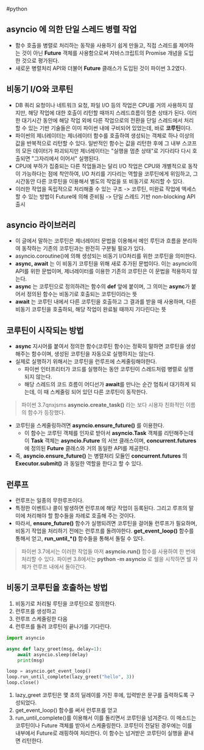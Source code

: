 #python 
## asyncio 에 의한 단일 스레드 병렬 작업
- 함수 호출을 병렬로 처리하는 동작을 사용하기 쉽게 만들고, 직접 스레드를 제어하는 것이 아닌 **Future** 객체를 사용함으로써 자바스크립트의 Promise 개념을 도입한 것으로 평가된다.
- 새로운 병렬처리 API와 더불어 **Future** 클래스가 도입된 것이 파이썬 3.2였다.
## 비동기 I/O와 코루틴
- DB 쿼리 요청이나 네트워크 요청, 파일 I/O 등의 작업은 CPU를 거의 사용하지 않지만, 해당 작업에 대한 호출이 리턴할 때까지 스레드흐름이 멈춘 상태가 된다.
	  이러한 대기시간 동안에 해당 작업 외에 다른 작업으로의 전환을 단일 스레드에서 처리할 수 있는 기반 기술들은 이미 파이썬 내에 구비되어 있었는데, 바로 **코루틴**이다.
- 파이썬의 제너레이터는 제너레이터 함수를 호출하여 생성되는 객체로 하나 이상의 값을 반복적으로 리턴할 수 있다. 일반적인 함수는 값을 리턴한 후에 그 내부 스코프의 모든 데이터가 파괴되지만 제너레이터는 "실행을 멈춘 상태"로 기다리다 다시 호출되면 "그자리에서 이어서" 실행된다.
- CPU에 부하가 집중되는 다른 작업들과는 달리 I/O 작업은 CPU와 개별적으로 동작이 가능하다는 점에 착안하여, I/O 처리를 기다리는 역할을 코루틴에게 위임하고, 그 시간동안 다른 코루틴을 이용해서 별도의 작업을 또 비동기로 처리할 수 있다.
- 이러한 작업을 독립적으로 처리해줄 수 있는 구조 -> 코루틴, 미완료 작업에 액세스할 수 있는 방법이 Future에 의해 준비됨 -> 단일 스레드 기반 non-blocking API 출시
## asyncio 라이브러리
- 이 글에서 말하는 코루틴은 제너레이터 문법을 이용해서 메인 루틴과 흐름을 분리하여 동작하는 기존의 코루틴과는 완전히 구분될 필요가 있다.
- asyncio.coroutine()에 의해 생성되는 비동기 I/O처리를 위한 코루틴을 의미한다.
- **async, await** 는 이 비동기 코루틴을 위해 새로 추가된 문법이다. 이는 asyncio의 API를 위한 문법이며, 제너레이터를 이용한 기존의 코루틴은 이 문법을 적용하지 않는다.
- **async** 는 코루틴으로 정의하려는 함수의 **def** 앞에 붙이며, 그 의미는 **async**가 붙어서 정의된 함수는 비동기로 호출되는 코루틴이라는 뜻
- **await** 는 코루틴 내에서 다른 코루틴을 호출하고 그 결과를 받을 때 사용하며, 다른 비동기 코루틴을 호출하되, 해당 작업이 완료될 때까지 기다린다는 뜻
## 코루틴이 시작되는 방법
- **async** 지시어를 붙여서 정의한 함수(코루틴 함수)는 정확히 말하면 코루틴을 생성해주는 함수이며, 생성된 코루틴을 자동으로 실행하지는 않는다.
- 실제로 실행하기 위해서는 코루틴을 런루프에 스케줄링해야한다.
	- 파이썬 인터프리터가 코드를 실행하는 동안 코루틴이 스레드처럼 병렬로 실행되지 않는다.
	- 해당 스레드의 코드 흐름이 어디선가 **await**를 만나는 순간 멈춰서 대기하게 되는데, 이 때 스케줄링 되어 있던 다른 코루틴이 동작한다.
> 파이썬 3.7qnxjsms **asyncio.create_task()** 라는 보다 시용자 친화적인 이름의 함수가 등장했다.
- 코루틴을 스케줄링하려면 **asyncio.ensure_future()** 를 이용한다.
	- 이 함수는 코루틴 객체를 인자로 받아서 **asyncio.Task** 객체를 리턴해주는데 이 **Task** 객체는 **asyncio.Future** 의 서브 클래스이며, **concurrent.futures** 에 정의된 **Future** 클래스와 거의 동일한 API를 제공한다.
- 즉, **asyncio.ensure_future()** 는 병렬처리 모듈인 **concurrent.futures** 의 **Executor.submit()** 과 동일한 역할을 한다고 할 수 있다.
## 런루프
- 런루프는 일종의 무한루프이다.
- 특정한 이벤트나 콜이 발생하면 런루프에 해당 작업이 등록된다. 그리고 루프의 말미에 처리해야 할 함수들을 차례로 호출해 주는 것이다.
- 따라서, **ensure_future()** 함수가 실행되려면 코루틴을 걸어둘 런루프가 필요하며, 비동기 작업을 처리하기 전에는 런루프를 돌려야한다.
	  **get_event_loop()** 함수를 통해서 얻고, **run_until_\*()** 함수들을 통해서 돌릴 수 있다.
> 파이썬 3.7에서는 이러한 작업들 마저 **asyncio.run()** 함수를 사용하여 한 번에 처리할 수 있다.
> 파이썬 3.8에서는 **python -m asyncio** 로 쉘을 시작하면 쉘 자체가 런루프 내에서 돌아간다.
## 비동기 코루틴을 호출하는 방법
1. 비동기로 처리될 루틴을 코루틴으로 정의한다.
2. 런루프를 생성하고
3. 런루프 스케줄링한 다음
4. 런루프를 돌려 코루틴이 끝나기를 기다린다.
``` python
import asyncio

async def lazy_greet(msg, delay=1):
	await asyncio.sleep(delay)
	print(msg)

loop = asyncio.get_event_loop()
loop.run_until_complete(lazy_greet("hello", 3))
loop.close()
```
1. lazy_greet 코루틴은 몇 초의 딜레이를 가진 후에, 입력받은 문구를 출력하도록 구성되었다.
2. get_event_loop() 함수를 써서 런루프를 얻고
3. run_until_complete()를 이용해서 이를 돌리면서 코루틴을 넘겨준다. 이 메소드는 코루틴이나 Future 객체를 받아서 스케줄링한다. 코루틴이 전달된 경우에는 이를 내부에서 Future로 래핑하여 처리한다. 이 함수는 넘겨받은 코루틴이 실행을 끝내면 리턴한다.